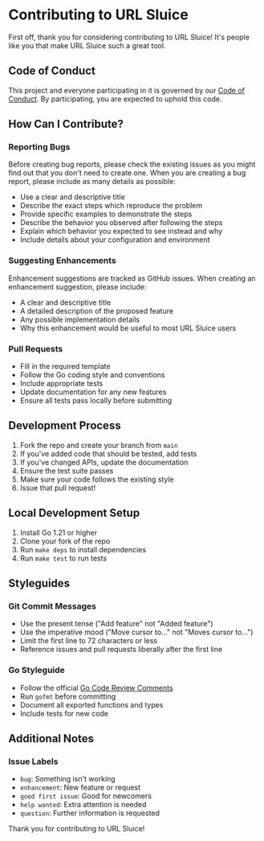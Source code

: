 # Contributing to URL Sluice

First off, thank you for considering contributing to URL Sluice! It's people like you that make URL Sluice such a great tool.

## Code of Conduct

This project and everyone participating in it is governed by our [Code of Conduct](CODE_OF_CONDUCT.md). By participating, you are expected to uphold this code.

## How Can I Contribute?

### Reporting Bugs

Before creating bug reports, please check the existing issues as you might find out that you don't need to create one. When you are creating a bug report, please include as many details as possible:

* Use a clear and descriptive title
* Describe the exact steps which reproduce the problem
* Provide specific examples to demonstrate the steps
* Describe the behavior you observed after following the steps
* Explain which behavior you expected to see instead and why
* Include details about your configuration and environment

### Suggesting Enhancements

Enhancement suggestions are tracked as GitHub issues. When creating an enhancement suggestion, please include:

* A clear and descriptive title
* A detailed description of the proposed feature
* Any possible implementation details
* Why this enhancement would be useful to most URL Sluice users

### Pull Requests

* Fill in the required template
* Follow the Go coding style and conventions
* Include appropriate tests
* Update documentation for any new features
* Ensure all tests pass locally before submitting

## Development Process

1. Fork the repo and create your branch from `main`
2. If you've added code that should be tested, add tests
3. If you've changed APIs, update the documentation
4. Ensure the test suite passes
5. Make sure your code follows the existing style
6. Issue that pull request!

## Local Development Setup

1. Install Go 1.21 or higher
2. Clone your fork of the repo
3. Run `make deps` to install dependencies
4. Run `make test` to run tests

## Styleguides

### Git Commit Messages

* Use the present tense ("Add feature" not "Added feature")
* Use the imperative mood ("Move cursor to..." not "Moves cursor to...")
* Limit the first line to 72 characters or less
* Reference issues and pull requests liberally after the first line

### Go Styleguide

* Follow the official [Go Code Review Comments](https://github.com/golang/go/wiki/CodeReviewComments)
* Run `gofmt` before committing
* Document all exported functions and types
* Include tests for new code

## Additional Notes

### Issue Labels

* `bug`: Something isn't working
* `enhancement`: New feature or request
* `good first issue`: Good for newcomers
* `help wanted`: Extra attention is needed
* `question`: Further information is requested

Thank you for contributing to URL Sluice! 